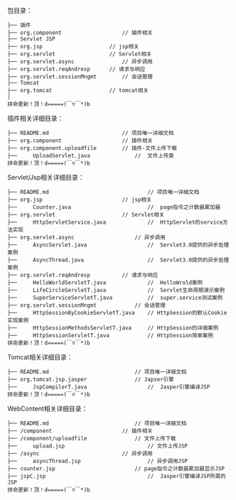 

包目录：

	├── 插件
	├── org.component					// 插件相关
	├── Servlet JSP
	├── org.jsp						// jsp相关
	├── org.servlet					// Servlet相关
	├── org.servlet.async				// 异步调用
	├── org.servlet.reqAndresp		// 请求与响应
	├── org.servlet.sessionMngmt		// 会话管理
	├── Tomcat 
	├── org.tomcat					// tomcat相关
	│
	拼命更新！顶！d=====(￣▽￣*)b

插件相关详细目录：

	├── README.md						// 项目唯一详细文档
	├── org.component					// 插件相关
	├── org.component.uploadfile		// 插件-文件上传下载
	├── 	UploadServlet.java				// 	文件上传类
	拼命更新！顶！d=====(￣▽￣*)b

Servlet/Jsp相关详细目录：

	├── README.md								// 项目唯一详细文档
	├── org.jsp							// jsp相关
	├── 	Counter.java						// 	page指令之计数器累加器
	├── org.servlet						// Servlet相关
	├── 	HttpServletService.java				// 	HttpServlet的service方法实现
	├── org.servlet.async					// 异步调用
	├── 	AsyncServlet.java					// 	Servlet3.0提供的异步处理案例
	├── 	AsyncThread.java					// 	Servlet3.0提供的异步处理案例
	├── org.servlet.reqAndresp			// 请求与响应
	├── 	HelloWorldServletT.java				// 	HelloWrold案例
	├── 	LifeCircleServletT.java				// 	Servlet生命周期演示案例
	├── 	SuperServiceServletT.java			// 	super.service测试案例
	├── org.servlet.sessionMngmt			// 会话管理
	├── 	HttpSessionByCookieServletT.java	// HttpSession的默认Cookie实现案例
	├── 	HttpSessionMethodsServletT.java		// HttpSession的详细案例
	├── 	HttpSessionServletT.java			// HttpSession简单案例
	拼命更新！顶！d=====(￣▽￣*)b

Tomcat相关详细目录：

	├── README.md							// 项目唯一详细文档
	├── org.tomcat.jsp.jasper				// Japser引擎
	├── 	JspCompilerT.java					// 	Jasper引擎编译JSP
	拼命更新！顶！d=====(￣▽￣*)b

WebContent相关详细目录：

	├── README.md							// 项目唯一详细文档
	├── /component						// 插件相关
	├── /component/uploadfile				// 文件上传下载
	├── 	upload.jsp							// 文件上传JSP
	├── /async							// 异步调用
	├── 	asyncThread.jsp						// 异步调用JSP	
	├── counter.jsp							// page指令之计数器累加器显示JSP
	├── jspC.jsp								// 	Jasper引擎编译JSP所需的JSP
	拼命更新！顶！d=====(￣▽￣*)b
